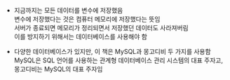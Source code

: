 

- 지금까지는 모든 데이터를 변수에 저장했음  
변수에 저장했다는 것은 컴퓨터 메모리에 저장했다는 뜻임  
서버가 종료되면 메모리가 정리되면서 저장했던 데이터도 사라져버림  
이를 방지하기 위해서는 데이터베이스를 사용해야 함  


- 다양한 데이터베이스가 있지만, 이 책은 MySQL과 몽고디비 두 가지를 사용함  
MySQL은 SQL 언어를 사용하는 관계형 데이터베이스 관리 시스템의 대표 주자고,  
몽고디비는 MySQL의 대표 주자임  

